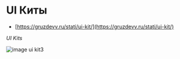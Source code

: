 # UI Киты

- [https://gruzdevv.ru/stati/ui-kit/](https://gruzdevv.ru/stati/ui-kit/)

_UI_ _Kits_

![image ui kit3](https://gruzdevv.ru/wp-content/uploads/2017/07/ui-kit3.jpg)
